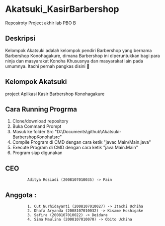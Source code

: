 # Akatsuki_KasirBarbershop
Reposiroty Project akhir lab PBO B

## Deskripsi
Kelompok Akatsuki adalah kelompok pendiri Barbershop yang bernama Barbershop Konohagakure, dimana Barbershop ini diperuntukkan bagi para ninja dan masyarakat Konoha Khususnya dan masyarakat lain pada umumnya. Itachi pernah pangkas disini 🥳

## Kelompok Akatsuki
project Aplikasi Kasir Barbershop Konohagakure

## Cara Running Progrma
  1. Clone/download repository
  2. Buka Command Prompt
  3. Masuk ke folder Src "D:\Documents\github\Akatsuki-BarbershopKonoha\src"
  4. Compile Program di CMD dengan cara ketik "javac Main/Main.java"
  5. Execute Program di CMD dengan cara ketik "java Main.Main"
  6. Program siap digunakan

## CEO
              Aditya Rosiadi (2008107010035) -> Pain

## Anggota : 
              1. Cut Nurhidayanti (2008107010027) -> Itachi Uchiha
              2. Dhafa Aryanda (2008107010032) -> Kisame Hoshigake
              3. Safira (2008107010022) -> Deidara
              4. Sima Maulina (2008107010070) -> Obito Uchiha
